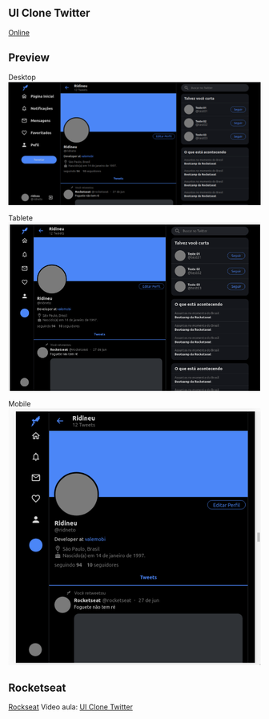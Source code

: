## UI Clone Twitter
[Online](https://friendly-davinci-6a478b.netlify.app/)

## Preview
Desktop
![screenshot Desktop Tweeter](./design/desktop.png)

Tablete
![screenshot Tablete Tweeter](./design/tablet.png)

Mobile
![screenshot Mobile Tweeter](./design/mobile.png)

## Rocketseat
[Rockseat](https://rocketseat.com.br/)
Vídeo aula: [UI Clone Twitter](https://www.youtube.com/watch?v=K-8z_4xvT3o&list=PL85ITvJ7FLohTZv9cC5-PrZ39Q3cugWqp)
